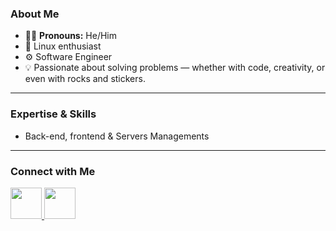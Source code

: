 ### About Me
- 👨‍🦲 **Pronouns:** He/Him  
- 🐧 Linux enthusiast  
- ⚙️ Software Engineer  
- 💡 Passionate about solving problems — whether with code, creativity, or even with rocks and stickers.

<hr>

### Expertise & Skills
- Back-end, frontend & Servers Managements  

<hr>

### Connect with Me

<a href="https://www.linkedin.com/in/pedro-viana/">
  <img src="https://img.icons8.com/?size=512&id=21088&format=png" width="50px"/>
</a>
<a href="https://www.hackerrank.com/pedrovianaasking">
  <img src="https://upload.wikimedia.org/wikipedia/commons/thumb/4/40/HackerRank_Icon-1000px.png/800px-HackerRank_Icon-1000px.png" width="50px"/>
</a>
